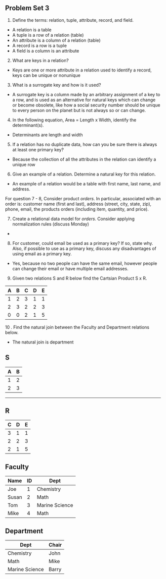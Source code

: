 ## Problem Set 3 

1. Define the terms: relation, tuple, attribute, record, and field.

  - A relation is a table
  - A tuple is a row of a relation (table)
  - An attribute is a column of a relation (table)
  - A record is a row is a tuple
  - A field is a column is an attribute

2. What are keys in a relation?

  - Keys are one or more attribute in a relation used to identify a record, keys can be unique or nonunique

3. What is a surrogate key and how is it used?

 - A surrogate key is a column made by an arbitrary assignment of a key to a row, and is used as an alternative for natural keys which can change or become obsolete, like how a social security number should be unique to every person on the planet but is not always so or can change.

4. In the following equation, Area = Length x Width, identify the determinant(s).

 - Determinants are length and width

5. If a relation has no duplicate data, how can you be sure there is always at least one primary key?

 - Because the collection of all the attributes in the relation can identify a unique row

6. Give an example of a relation.  Determine a natural key for this relation.

 - An example of a relation would be a table with first name, last name, and address.

 For question 7 - 8, Consider product *orders*.  In particular, associated with an order is: customer name (first and last), address (street, city, state, zip), phone, email, the products orders (including item, quantity, and price). 

7. Create a relational data model for *orders*.  Consider applying normalization rules (discuss Monday)

  - 

8. For customer, could email be used as a primary key?  If so, state why.  Also, if possible to use as a primary key, discuss any disadvantages of using email as a primary key.

  - Yes, because no two people can have the same email, however people can change their email or have multiple email addresses.

9. Given two relations S and R below find the Cartsian Product S x R. 

| A | B | C | D | E |
|---|---|---|---|---|
| 1 | 2 | 3 | 1 | 1 |
| 2 | 3 | 2 | 2 | 3 |
| 0 | 0 | 2 | 1 | 5 |



10 . Find the natural join between the Faculty and Department relations below.

  - The natural join is department

S
--------------
| A | B |
|---|---|
| 1 | 2 |
| 2 | 3 |
---------

R
------------
| C | D | E |
|---|---|---|
| 3 | 1 | 1 |
| 2 | 2 | 3 |
| 2 | 1 | 5 |



Faculty
--------------
| Name | ID | Dept |
|-------|----|----------------|
| Joe | 1 | Chemistry |
| Susan | 2 | Math |
| Tom | 3 | Marine Science |
| Mike | 4 | Math |


Department
------------
| Dept | Chair  |
|---|---|
| Chemistry | John |
| Math | Mike |
| Marine Science | Barry |
